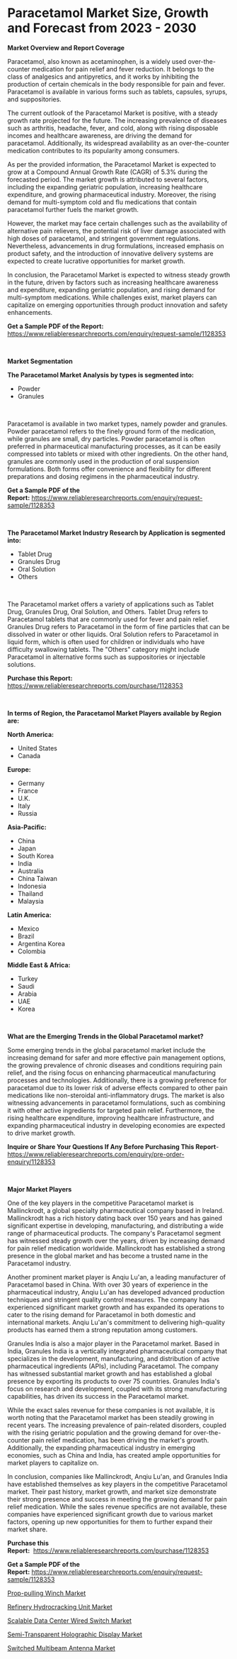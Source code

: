<p><h1>Paracetamol Market Size, Growth and Forecast from 2023 - 2030</h1></p><p><strong>Market Overview and Report Coverage</strong></p>
<p><p>Paracetamol, also known as acetaminophen, is a widely used over-the-counter medication for pain relief and fever reduction. It belongs to the class of analgesics and antipyretics, and it works by inhibiting the production of certain chemicals in the body responsible for pain and fever. Paracetamol is available in various forms such as tablets, capsules, syrups, and suppositories.</p><p>The current outlook of the Paracetamol Market is positive, with a steady growth rate projected for the future. The increasing prevalence of diseases such as arthritis, headache, fever, and cold, along with rising disposable incomes and healthcare awareness, are driving the demand for paracetamol. Additionally, its widespread availability as an over-the-counter medication contributes to its popularity among consumers.</p><p>As per the provided information, the Paracetamol Market is expected to grow at a Compound Annual Growth Rate (CAGR) of 5.3% during the forecasted period. The market growth is attributed to several factors, including the expanding geriatric population, increasing healthcare expenditure, and growing pharmaceutical industry. Moreover, the rising demand for multi-symptom cold and flu medications that contain paracetamol further fuels the market growth.</p><p>However, the market may face certain challenges such as the availability of alternative pain relievers, the potential risk of liver damage associated with high doses of paracetamol, and stringent government regulations. Nevertheless, advancements in drug formulations, increased emphasis on product safety, and the introduction of innovative delivery systems are expected to create lucrative opportunities for market growth.</p><p>In conclusion, the Paracetamol Market is expected to witness steady growth in the future, driven by factors such as increasing healthcare awareness and expenditure, expanding geriatric population, and rising demand for multi-symptom medications. While challenges exist, market players can capitalize on emerging opportunities through product innovation and safety enhancements.</p></p>
<p><strong>Get a Sample PDF of the Report:</strong> <a href="https://www.reliableresearchreports.com/enquiry/request-sample/1128353">https://www.reliableresearchreports.com/enquiry/request-sample/1128353</a></p>
<p>&nbsp;</p>
<p><strong>Market Segmentation</strong></p>
<p><strong>The Paracetamol Market Analysis by types is segmented into:</strong></p>
<p><ul><li>Powder</li><li>Granules</li></ul></p>
<p>&nbsp;</p>
<p><p>Paracetamol is available in two market types, namely powder and granules. Powder paracetamol refers to the finely ground form of the medication, while granules are small, dry particles. Powder paracetamol is often preferred in pharmaceutical manufacturing processes, as it can be easily compressed into tablets or mixed with other ingredients. On the other hand, granules are commonly used in the production of oral suspension formulations. Both forms offer convenience and flexibility for different preparations and dosing regimens in the pharmaceutical industry.</p></p>
<p><strong>Get a Sample PDF of the Report:</strong>&nbsp;<a href="https://www.reliableresearchreports.com/enquiry/request-sample/1128353">https://www.reliableresearchreports.com/enquiry/request-sample/1128353</a></p>
<p>&nbsp;</p>
<p><strong>The Paracetamol Market Industry Research by Application is segmented into:</strong></p>
<p><ul><li>Tablet Drug</li><li>Granules Drug</li><li>Oral Solution</li><li>Others</li></ul></p>
<p>&nbsp;</p>
<p><p>The Paracetamol market offers a variety of applications such as Tablet Drug, Granules Drug, Oral Solution, and Others. Tablet Drug refers to Paracetamol tablets that are commonly used for fever and pain relief. Granules Drug refers to Paracetamol in the form of fine particles that can be dissolved in water or other liquids. Oral Solution refers to Paracetamol in liquid form, which is often used for children or individuals who have difficulty swallowing tablets. The "Others" category might include Paracetamol in alternative forms such as suppositories or injectable solutions.</p></p>
<p><strong>Purchase this Report:</strong>&nbsp; <a href="https://www.reliableresearchreports.com/purchase/1128353">https://www.reliableresearchreports.com/purchase/1128353</a></p>
<p>&nbsp;</p>
<p><strong>In terms of Region, the Paracetamol Market Players available by Region are:</strong></p>
<p>
    <p> <strong> North America: </strong>
        <ul>
            <li>United States</li>
            <li>Canada</li>
        </ul>
        </p> 
    <p> <strong> Europe: </strong>
        <ul>
            <li>Germany</li>
            <li>France</li>
            <li>U.K.</li>
            <li>Italy</li>
            <li>Russia</li>
        </ul>
        </p> 
    <p> <strong> Asia-Pacific: </strong>
        <ul>
            <li>China</li>
            <li>Japan</li>
            <li>South Korea</li>
            <li>India</li>
            <li>Australia</li>
            <li>China Taiwan</li>
            <li>Indonesia</li>
            <li>Thailand</li>
            <li>Malaysia</li>
        </ul>
        </p> 
    <p> <strong> Latin America: </strong>
        <ul>
            <li>Mexico</li>
            <li>Brazil</li>
            <li>Argentina Korea</li>
            <li>Colombia</li>
        </ul>
        </p> 
    <p> <strong> Middle East & Africa: </strong>
        <ul>
            <li>Turkey</li>
            <li>Saudi</li>
            <li>Arabia</li>
            <li>UAE</li>
            <li>Korea</li>
        </ul>
    </p>
    </p>
<p>&nbsp;</p>
<p><strong>What are the Emerging Trends in the Global Paracetamol market?</strong></p>
<p><p>Some emerging trends in the global paracetamol market include the increasing demand for safer and more effective pain management options, the growing prevalence of chronic diseases and conditions requiring pain relief, and the rising focus on enhancing pharmaceutical manufacturing processes and technologies. Additionally, there is a growing preference for paracetamol due to its lower risk of adverse effects compared to other pain medications like non-steroidal anti-inflammatory drugs. The market is also witnessing advancements in paracetamol formulations, such as combining it with other active ingredients for targeted pain relief. Furthermore, the rising healthcare expenditure, improving healthcare infrastructure, and expanding pharmaceutical industry in developing economies are expected to drive market growth.</p></p>
<p><strong>Inquire or Share Your Questions If Any Before Purchasing This Report</strong>- <a href="https://www.reliableresearchreports.com/enquiry/pre-order-enquiry/1128353">https://www.reliableresearchreports.com/enquiry/pre-order-enquiry/1128353</a></p>
<p>&nbsp;</p>
<p><strong>Major Market Players</strong></p>
<p><p>One of the key players in the competitive Paracetamol market is Mallinckrodt, a global specialty pharmaceutical company based in Ireland. Mallinckrodt has a rich history dating back over 150 years and has gained significant expertise in developing, manufacturing, and distributing a wide range of pharmaceutical products. The company's Paracetamol segment has witnessed steady growth over the years, driven by increasing demand for pain relief medication worldwide. Mallinckrodt has established a strong presence in the global market and has become a trusted name in the Paracetamol industry.</p><p>Another prominent market player is Anqiu Lu'an, a leading manufacturer of Paracetamol based in China. With over 30 years of experience in the pharmaceutical industry, Anqiu Lu'an has developed advanced production techniques and stringent quality control measures. The company has experienced significant market growth and has expanded its operations to cater to the rising demand for Paracetamol in both domestic and international markets. Anqiu Lu'an's commitment to delivering high-quality products has earned them a strong reputation among customers.</p><p>Granules India is also a major player in the Paracetamol market. Based in India, Granules India is a vertically integrated pharmaceutical company that specializes in the development, manufacturing, and distribution of active pharmaceutical ingredients (APIs), including Paracetamol. The company has witnessed substantial market growth and has established a global presence by exporting its products to over 75 countries. Granules India's focus on research and development, coupled with its strong manufacturing capabilities, has driven its success in the Paracetamol market.</p><p>While the exact sales revenue for these companies is not available, it is worth noting that the Paracetamol market has been steadily growing in recent years. The increasing prevalence of pain-related disorders, coupled with the rising geriatric population and the growing demand for over-the-counter pain relief medication, has been driving the market's growth. Additionally, the expanding pharmaceutical industry in emerging economies, such as China and India, has created ample opportunities for market players to capitalize on.</p><p>In conclusion, companies like Mallinckrodt, Anqiu Lu'an, and Granules India have established themselves as key players in the competitive Paracetamol market. Their past history, market growth, and market size demonstrate their strong presence and success in meeting the growing demand for pain relief medication. While the sales revenue specifics are not available, these companies have experienced significant growth due to various market factors, opening up new opportunities for them to further expand their market share.</p></p>
<p><strong>Purchase this Report:</strong>&nbsp;&nbsp;<a href="https://www.reliableresearchreports.com/purchase/1128353">https://www.reliableresearchreports.com/purchase/1128353</a></p>
<p></p>
<p><strong>Get a Sample PDF of the Report:</strong>&nbsp;<a href="https://www.reliableresearchreports.com/enquiry/request-sample/1128353">https://www.reliableresearchreports.com/enquiry/request-sample/1128353</a></p>
<p><p><a href="https://medium.com/@joycelucas56/prop-pulling-winch-market-size-market-outlook-and-market-forecast-2023-to-2030-5405797638ce">Prop-pulling Winch Market</a></p><p><a href="https://medium.com/@laurenbrown1918/refinery-hydrocracking-unit-market-size-cagr-trends-2024-2030-f141880e8c6b">Refinery Hydrocracking Unit Market</a></p><p><a href="https://medium.com/@kavonhansen3626/scalable-data-center-wired-switch-market-competitive-analysis-market-trends-and-forecast-to-2030-5d8f08f80deb">Scalable Data Center Wired Switch Market</a></p><p><a href="https://medium.com/@mikemonahan1944/semi-transparent-holographic-display-market-share-evolution-and-market-growth-trends-2023-2030-580afaeb2210">Semi-Transparent Holographic Display Market</a></p><p><a href="https://medium.com/@karinaokon2662/analyzing-switched-multibeam-antenna-market-global-industry-perspective-and-forecast-2023-to-365ddd5247bf">Switched Multibeam Antenna Market</a></p></p>